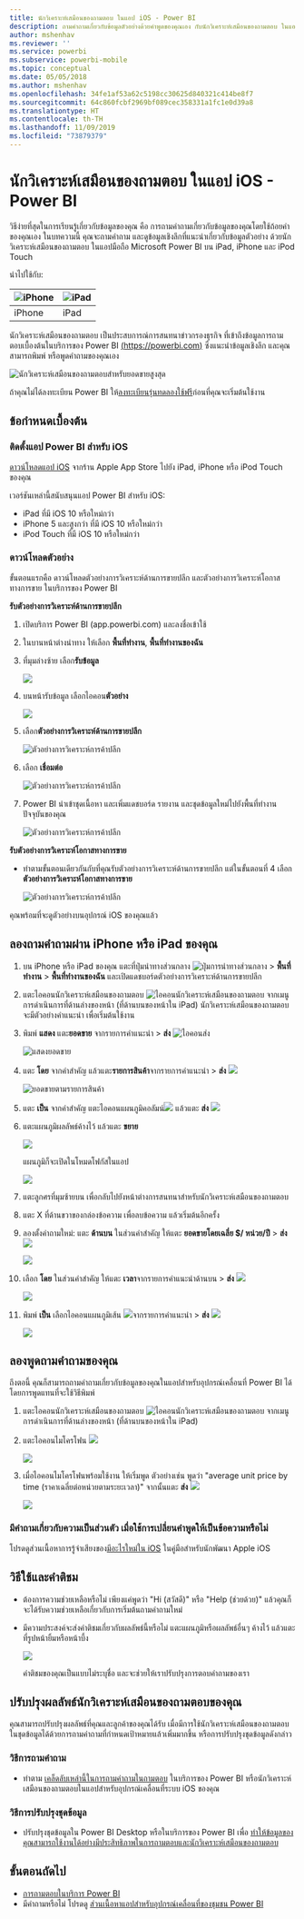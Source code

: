 ```yaml
---
title: นักวิเคราะห์เสมือนของถามตอบ ในแอป iOS - Power BI
description: ถามคำถามเกี่ยวกับข้อมูลตัวอย่างด้วยคำพูดของคุณเอง กับนักวิเคราะห์เสมือนของถามตอบ ในแอปสำหรับอุปกรณ์เคลื่อนที่ Power BI ในอุปกรณ์ iOS ของคุณ
author: mshenhav
ms.reviewer: ''
ms.service: powerbi
ms.subservice: powerbi-mobile
ms.topic: conceptual
ms.date: 05/05/2018
ms.author: mshenhav
ms.openlocfilehash: 34fe1af53a62c5198cc30625d840321c414be8f7
ms.sourcegitcommit: 64c860fcbf2969bf089cec358331a1fc1e0d39a8
ms.translationtype: HT
ms.contentlocale: th-TH
ms.lasthandoff: 11/09/2019
ms.locfileid: "73879379"
---
```

# <a name="qa-virtual-analyst-in-ios-apps---power-bi"></a>นักวิเคราะห์เสมือนของถามตอบ ในแอป iOS - Power BI

วิธีง่ายที่สุดในการเรียนรู้เกี่ยวกับข้อมูลของคุณ คือ การถามคำถามเกี่ยวกับข้อมูลของคุณโดยใช้ถ้อยคำของคุณเอง ในบทความนี้ คุณจะถามคำถาม และดูข้อมูลเชิงลึกที่แนะนำเกี่ยวกับข้อมูลตัวอย่าง ด้วยนักวิเคราะห์เสมือนของถามตอบ ในแอปมือถือ Microsoft Power BI บน iPad, iPhone และ iPod Touch 

นำไปใช้กับ:

| ![iPhone](./media/mobile-apps-ios-qna/iphone-logo-50-px.png) | ![iPad](./media/mobile-apps-ios-qna/ipad-logo-50-px.png) |
|:--- |:--- |
| iPhone |iPad |

นักวิเคราะห์เสมือนของถามตอบ เป็นประสบการณ์การสนทนาข่าวกรองธุรกิจ ที่เข้าถึงข้อมูลการถามตอบเบื้องต้นในบริการของ Power BI [(https://powerbi.com)](https://powerbi.com) ซึ่งแนะนำข้อมูลเชิงลึก และคุณสามารถพิมพ์ หรือพูดคำถามของคุณเอง

![นักวิเคราะห์เสมือนของถามตอบสำหรับยอดขายสูงสุด](./media/mobile-apps-ios-qna/power-bi-ios-q-n-a-top-sale-intro.png)

ถ้าคุณไม่ได้ลงทะเบียน Power BI ให้[ลงทะเบียนรุ่นทดลองใช้ฟรี](https://app.powerbi.com/signupredirect?pbi_source=web)ก่อนที่คุณจะเริ่มต้นใช้งาน

## <a name="prerequisites"></a>ข้อกำหนดเบื้องต้น

### <a name="install-the-power-bi-for-ios-app"></a>ติดตั้งแอป Power BI สำหรับ iOS
[ดาวน์โหลดแอป iOS](https://go.microsoft.com/fwlink/?LinkId=522062 "ดาวน์โหลดแอป iPhone") จากร้าน Apple App Store ไปยัง iPad, iPhone หรือ iPod Touch ของคุณ

เวอร์ชันเหล่านี้สนับสนุนแอป Power BI สำหรับ iOS:
- iPad ที่มี iOS 10 หรือใหม่กว่า
- iPhone 5 และสูงกว่า ที่มี iOS 10 หรือใหม่กว่า 
- iPod Touch ที่มี iOS 10 หรือใหม่กว่า

### <a name="download-samples"></a>ดาวน์โหลดตัวอย่าง
ขั้นตอนแรกคือ ดาวน์โหลดตัวอย่างการวิเคราะห์ด้านการขายปลีก และตัวอย่างการวิเคราะห์โอกาสทางการขาย ในบริการของ Power BI

**รับตัวอย่างการวิเคราะห์ด้านการขายปลีก**

1. เปิดบริการ Power BI (app.powerbi.com) และลงชื่อเข้าใช้

2. ในบานหน้าต่างนำทาง ให้เลือก **พื้นที่ทำงาน**, **พื้นที่ทำงานของฉัน**

3. ที่มุมล่างซ้าย เลือก**รับข้อมูล**
   
    ![](media/mobile-apps-ios-qna/power-bi-get-data.png)

3. บนหน้ารับข้อมูล เลือกไอคอน**ตัวอย่าง**
   
   ![](media/mobile-apps-ios-qna/power-bi-samples-icon.png)

4. เลือก**ตัวอย่างการวิเคราะห์ด้านการขายปลีก**
 
    ![ตัวอย่างการวิเคราะห์การค้าปลีก](./media/mobile-apps-ios-qna/power-bi-rs.png)
 
8. เลือก **เชื่อมต่อ**  
  
   ![ตัวอย่างการวิเคราะห์การค้าปลีก](./media/mobile-apps-ios-qna/retail16.png)
   
5. Power BI นำเข้าชุดเนื้อหา และเพิ่มแดชบอร์ด รายงาน และชุดข้อมูลใหม่ไปยังพื้นที่ทำงานปัจจุบันของคุณ
   
   ![ตัวอย่างการวิเคราะห์การค้าปลีก](./media/mobile-apps-ios-qna/power-bi-service-retail-sample.png)

**รับตัวอย่างการวิเคราะห์โอกาสทางการขาย**

- ทำตามขั้นตอนเดียวกันกับที่คุณรับตัวอย่างการวิเคราะห์ด้านการขายปลีก แต่ในขั้นตอนที่ 4 เลือก**ตัวอย่างการวิเคราะห์โอกาสทางการขาย**

    ![ตัวอย่างการวิเคราะห์การค้าปลีก](./media/mobile-apps-ios-qna/power-bi-oa.png)
  
คุณพร้อมที่จะดูตัวอย่างบนอุปกรณ์ iOS ของคุณแล้ว

## <a name="try-asking-questions-on-your-iphone-or-ipad"></a>ลองถามคำถามผ่าน iPhone หรือ iPad ของคุณ
1. บน iPhone หรือ iPad ของคุณ แตะที่ปุ่มนำทางส่วนกลาง ![ปุ่มการนำทางส่วนกลาง](./media/mobile-apps-ios-qna/power-bi-iphone-global-nav-button.png) > **พื้นที่ทำงาน** > **พื้นที่ทำงานของฉัน** และเปิดแดชบอร์ดตัวอย่างการวิเคราะห์ด้านการขายปลีก

2. แตะไอคอนนักวิเคราะห์เสมือนของถามตอบ ![ไอคอนนักวิเคราะห์เสมือนของถามตอบ](././media/mobile-apps-ios-qna/power-bi-ios-q-n-a-icon.png) จากเมนูการดำเนินการที่ด้านล่างของหน้า (ที่ด้านบนของหน้าใน iPad)
     นักวิเคราะห์เสมือนของถามตอบจะมีตัวอย่างคำแนะนำ เพื่อเริ่มต้นใช้งาน
3. พิมพ์ **แสดง** แตะ**ยอดขาย** จากรายการคำแนะนำ > **ส่ง** ![ไอคอนส่ง](./media/mobile-apps-ios-qna/power-bi-ios-qna-send-icon.png)

    ![แสดงยอดขาย](./media/mobile-apps-ios-qna/power-bi-ios-q-n-a-show-sales.png)
4. แตะ **โดย** จากคำสำคัญ แล้วแตะ**รายการสินค้า**จากรายการคำแนะนำ > **ส่ง** ![](./media/mobile-apps-ios-qna/power-bi-ios-qna-send-icon.png)

    ![ยอดขายตามรายการสินค้า](./media/mobile-apps-ios-qna/power-bi-ios-q-n-a-sale-by-item.png)
5. แตะ **เป็น** จากคำสำคัญ แตะไอคอนแผนภูมิคอลัมน์![](./media/mobile-apps-ios-qna/power-bi-ios-q-n-a-column-chart-icon.png) แล้วแตะ **ส่ง** ![](./media/mobile-apps-ios-qna/power-bi-ios-qna-send-icon.png)
6. แตะแผนภูมิผลลัพธ์ค้างไว้ แล้วแตะ **ขยาย**

    ![](media/mobile-apps-ios-qna/power-bi-ios-q-n-a-tap-expand-feedback.png)

    แผนภูมิก็จะเปิดในโหมดโฟกัสในแอป

    ![](media/mobile-apps-ios-qna/power-bi-ios-q-n-a-expanded-chart.png)
7. แตะลูกศรที่มุมซ้ายบน เพื่อกลับไปยังหน้าต่างการสนทนาสำหรับนักวิเคราะห์เสมือนของถามตอบ
8. แตะ X ที่ด้านขวาของกล่องข้อความ เพื่อลบข้อความ แล้วเริ่มต้นอีกครั้ง
9. ลองตั้งคำถามใหม่: แตะ **ด้านบน** ในส่วนคำสำคัญ ให้แตะ **ยอดขายโดยเฉลี่ย $/ หน่วย/ปี** > **ส่ง** ![](./media/mobile-apps-ios-qna/power-bi-ios-qna-send-icon.png)

    ![](media/mobile-apps-ios-qna/power-bi-ios-q-n-a-top-sale-2.png)
10. เลือก **โดย** ในส่วนคำสำคัญ ให้แตะ **เวลา**จากรายการคำแนะนำด้านบน > **ส่ง** ![](./media/mobile-apps-ios-qna/power-bi-ios-qna-send-icon.png)

     ![](media/mobile-apps-ios-qna/power-bi-ios-q-n-a-top-sale-by-time.png)
11. พิมพ์ **เป็น** เลือกไอคอนแผนภูมิเส้น ![](./media/mobile-apps-ios-qna/power-bi-ios-q-n-a-line-chart-icon.png)จากรายการคำแนะนำ > **ส่ง** ![](./media/mobile-apps-ios-qna/power-bi-ios-qna-send-icon.png)

    ![](media/mobile-apps-ios-qna/power-bi-ios-q-n-a-top-sale-as-line.png)

## <a name="try-saying-your-questions"></a>ลองพูดถามคำถามของคุณ
ถึงตอนี้ คุณก็สามารถถามคำถามเกี่ยวกับข้อมูลของคุณในแอปสำหรับอุปกรณ์เคลื่อนที่ Power BI ได้โดยการพูดแทนที่จะใช้วิธีพิมพ์

1. แตะไอคอนนักวิเคราะห์เสมือนของถามตอบ ![ไอคอนนักวิเคราะห์เสมือนของถามตอบ](././media/mobile-apps-ios-qna/power-bi-ios-q-n-a-icon.png) จากเมนูการดำเนินการที่ด้านล่างของหน้า (ที่ด้านบนของหน้าใน iPad)
2. แตะไอคอนไมโครโฟน ![](media/mobile-apps-ios-qna/power-bi-ios-qna-mic-icon.png)

    ![](media/mobile-apps-ios-qna/power-bi-ios-qna-mic-on.png)

1. เมื่อไอคอนไมโครโฟนพร้อมใช้งาน ให้เริ่มพูด ตัวอย่างเช่น พูดว่า "average unit price by time (ราคาเฉลี่ยต่อหน่วยตามระยะเวลา)" จากนั้นแตะ **ส่ง** ![](./media/mobile-apps-ios-qna/power-bi-ios-qna-send-icon.png)

    ![](media/mobile-apps-ios-qna/power-bi-ios-qna-speech-complete.png)

### <a name="questions-about-privacy-when-using-speech-to-text"></a>มีคำถามเกี่ยวกับความเป็นส่วนตัว เมื่อใช้การเปลี่ยนคำพูดให้เป็นข้อความหรือไม่
โปรดดูส่วนเนื้อหาการรู้จำเสียงของ[มีอะไรใหม่ใน iOS](https://go.microsoft.com/fwlink/?linkid=845624) ในคู่มือสำหรับนักพัฒนา Apple iOS

## <a name="help-and-feedback"></a>วิธีใช้และคำติชม
* ต้องการความช่วยเหลือหรือไม่ เพียงแค่พูดว่า "Hi (สวัสดี)" หรือ "Help (ช่วยด้วย)" แล้วคุณก็จะได้รับความช่วยเหลือเกี่ยวกับการเริ่มต้นถามคำถามใหม่
* มีความประสงค์จะส่งคำติชมเกี่ยวกับผลลัพธ์นี้หรือไม่ แตะแผนภูมิหรือผลลัพธ์อื่นๆ ค้างไว้ แล้วแตะที่รูปหน้ายิ้มหรือหน้าบึ้ง

    ![](media/mobile-apps-ios-qna/power-bi-ios-q-n-a-tap-feedback.png)

    คำติชมของคุณเป็นแบบไม่ระบุชื่อ และจะช่วยให้เราปรับปรุงการตอบคำถามของเรา

## <a name="enhance-your-qa-virtual-analyst-results"></a>ปรับปรุงผลลัพธ์นักวิเคราะห์เสมือนของถามตอบของคุณ
คุณสามารถปรับปรุงผลลัพธ์ที่คุณและลูกค้าของคุณได้รับ เมื่อมีการใช้นักวิเคราะห์เสมือนของถามตอบในชุดข้อมูลได้ด้วยการถามคำถามที่กำหนดเป้าหมายแล้วเพิ่มมากขึ้น หรือการปรับปรุงชุดข้อมูลดังกล่าว

### <a name="how-to-ask-questions"></a>วิธีการถามคำถาม
* ทำตาม [เคล็ดลับเหล่านี้ในการถามคำถามในถามตอบ](../end-user-q-and-a-tips.md) ในบริการของ Power BI หรือนักวิเคราะห์เสมือนของถามตอบในแอปสำหรับอุปกรณ์เคลื่อนที่ระบบ iOS ของคุณ

### <a name="how-to-enhance-the-dataset"></a>วิธีการปรับปรุงชุดข้อมูล
* ปรับปรุงชุดข้อมูลใน Power BI Desktop หรือในบริการของ Power BI เพื่อ [ทำให้ข้อมูลของคุณสามารถใช้งานได้อย่างมีประสิทธิภาพในการถามตอบและนักวิเคราะห์เสมือนของถามตอบ](../../service-prepare-data-for-q-and-a.md)

## <a name="next-steps"></a>ขั้นตอนถัดไป
* [การถามตอบในบริการ Power BI](../end-user-q-and-a.md)
* มีคำถามหรือไม่ โปรดดู [ส่วนเนื้อหาแอปสำหรับอุปกรณ์เคลื่อนที่ของชุมชน Power BI](https://go.microsoft.com/fwlink/?linkid=839277)
